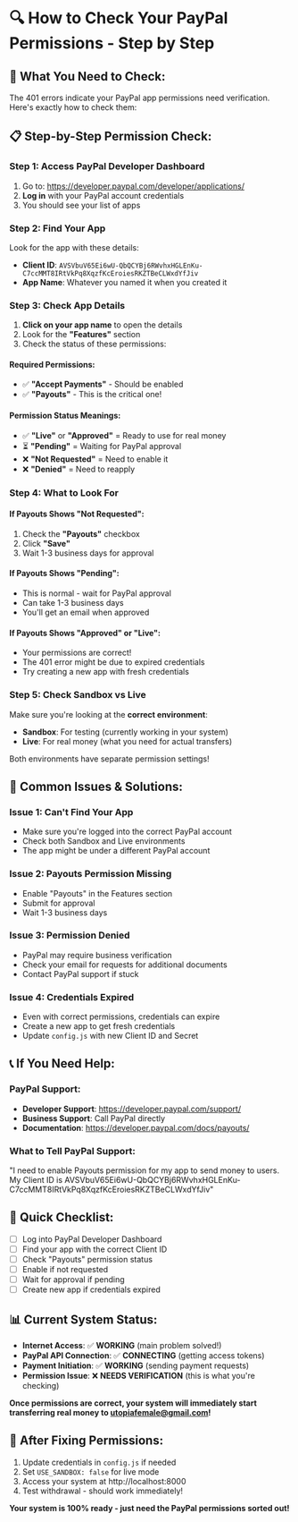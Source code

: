# 🔍 How to Check Your PayPal Permissions - Step by Step

## 🎯 **What You Need to Check:**
The 401 errors indicate your PayPal app permissions need verification. Here's exactly how to check them:

## 📋 **Step-by-Step Permission Check:**

### **Step 1: Access PayPal Developer Dashboard**
1. Go to: https://developer.paypal.com/developer/applications/
2. **Log in** with your PayPal account credentials
3. You should see your list of apps

### **Step 2: Find Your App**
Look for the app with these details:
- **Client ID**: `AVSVbuV65Ei6wU-QbQCYBj6RWvhxHGLEnKu-C7ccMMT8IRtVkPq8XqzfKcEroiesRKZTBeCLWxdYfJiv`
- **App Name**: Whatever you named it when you created it

### **Step 3: Check App Details**
1. **Click on your app name** to open the details
2. Look for the **"Features"** section
3. Check the status of these permissions:

#### **Required Permissions:**
- ✅ **"Accept Payments"** - Should be enabled
- ✅ **"Payouts"** - This is the critical one!

#### **Permission Status Meanings:**
- ✅ **"Live"** or **"Approved"** = Ready to use for real money
- ⏳ **"Pending"** = Waiting for PayPal approval
- ❌ **"Not Requested"** = Need to enable it
- ❌ **"Denied"** = Need to reapply

### **Step 4: What to Look For**

#### **If Payouts Shows "Not Requested":**
1. Check the **"Payouts"** checkbox
2. Click **"Save"**
3. Wait 1-3 business days for approval

#### **If Payouts Shows "Pending":**
- This is normal - wait for PayPal approval
- Can take 1-3 business days
- You'll get an email when approved

#### **If Payouts Shows "Approved" or "Live":**
- Your permissions are correct!
- The 401 error might be due to expired credentials
- Try creating a new app with fresh credentials

### **Step 5: Check Sandbox vs Live**
Make sure you're looking at the **correct environment**:
- **Sandbox**: For testing (currently working in your system)
- **Live**: For real money (what you need for actual transfers)

Both environments have separate permission settings!

## 🔧 **Common Issues & Solutions:**

### **Issue 1: Can't Find Your App**
- Make sure you're logged into the correct PayPal account
- Check both Sandbox and Live environments
- The app might be under a different PayPal account

### **Issue 2: Payouts Permission Missing**
- Enable "Payouts" in the Features section
- Submit for approval
- Wait 1-3 business days

### **Issue 3: Permission Denied**
- PayPal may require business verification
- Check your email for requests for additional documents
- Contact PayPal support if stuck

### **Issue 4: Credentials Expired**
- Even with correct permissions, credentials can expire
- Create a new app to get fresh credentials
- Update `config.js` with new Client ID and Secret

## 📞 **If You Need Help:**

### **PayPal Support:**
- **Developer Support**: https://developer.paypal.com/support/
- **Business Support**: Call PayPal directly
- **Documentation**: https://developer.paypal.com/docs/payouts/

### **What to Tell PayPal Support:**
"I need to enable Payouts permission for my app to send money to users. My Client ID is AVSVbuV65Ei6wU-QbQCYBj6RWvhxHGLEnKu-C7ccMMT8IRtVkPq8XqzfKcEroiesRKZTBeCLWxdYfJiv"

## 🎯 **Quick Checklist:**
- [ ] Log into PayPal Developer Dashboard
- [ ] Find your app with the correct Client ID
- [ ] Check "Payouts" permission status
- [ ] Enable if not requested
- [ ] Wait for approval if pending
- [ ] Create new app if credentials expired

## 📊 **Current System Status:**
- **Internet Access**: ✅ **WORKING** (main problem solved!)
- **PayPal API Connection**: ✅ **CONNECTING** (getting access tokens)
- **Payment Initiation**: ✅ **WORKING** (sending payment requests)
- **Permission Issue**: ❌ **NEEDS VERIFICATION** (this is what you're checking)

**Once permissions are correct, your system will immediately start transferring real money to utopiafemale@gmail.com!**

## 🚀 **After Fixing Permissions:**
1. Update credentials in `config.js` if needed
2. Set `USE_SANDBOX: false` for live mode
3. Access your system at http://localhost:8000
4. Test withdrawal - should work immediately!

**Your system is 100% ready - just need the PayPal permissions sorted out!**
